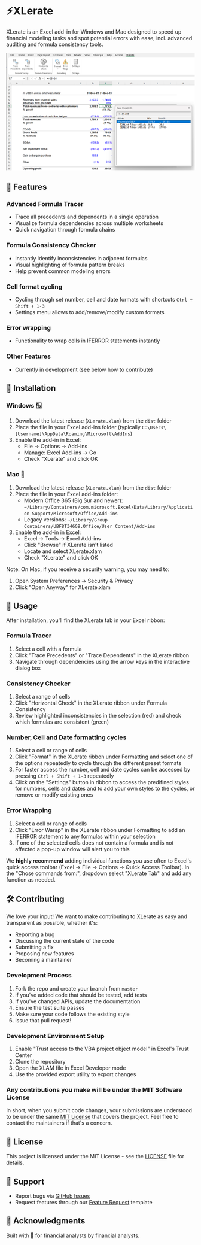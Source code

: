 # ⚡XLerate
XLerate is an Excel add-in for Windows and Mac designed to speed up financial modeling tasks and spot potential errors with ease, incl. advanced auditing and formula consistency tools.

<img src="/XLerate.png" alt="XLerate Add-in" width="800" height="auto"/>

## 🚀 Features

### Advanced Formula Tracer
- Trace all precedents and dependents in a single operation
- Visualize formula dependencies across multiple worksheets
- Quick navigation through formula chains

### Formula Consistency Checker
- Instantly identify inconsistencies in adjacent formulas
- Visual highlighting of formula pattern breaks
- Help prevent common modeling errors

### Cell format cycling
- Cycling through set number, cell and date formats with shortcuts `Ctrl + Shift + 1-3`
- Settings menu allows to add/remove/modify custom formats

### Error wrapping
- Functionality to wrap cells in IFERROR statements instantly

### Other Features
- Currently in development (see below how to contribute)

## 💾 Installation

### Windows 🪟
1. Download the latest release (`XLerate.xlam`) from the `dist` folder
2. Place the file in your Excel add-ins folder (typically `C:\Users\[Username]\AppData\Roaming\Microsoft\AddIns`)
3. Enable the add-in in Excel:
   - File → Options → Add-ins
   - Manage: Excel Add-ins → Go
   - Check "XLerate" and click OK

### Mac 🍎
1. Download the latest release (`XLerate.xlam`) from the `dist` folder
2. Place the file in your Excel add-ins folder:
   - Modern Office 365 (Big Sur and newer): `~/Library/Containers/com.microsoft.Excel/Data/Library/Application Support/Microsoft/Office/Add-ins`
   - Legacy versions: `~/Library/Group Containers/UBF8T346G9.Office/User Content/Add-ins`
3. Enable the add-in in Excel:
   - Excel → Tools → Excel Add-ins
   - Click "Browse" if XLerate isn't listed
   - Locate and select XLerate.xlam
   - Check "XLerate" and click OK

Note: On Mac, if you receive a security warning, you may need to:
1. Open System Preferences → Security & Privacy
2. Click "Open Anyway" for XLerate.xlam

## 📖 Usage

After installation, you'll find the XLerate tab in your Excel ribbon:

### Formula Tracer
1. Select a cell with a formula
2. Click "Trace Precedents" or "Trace Dependents" in the XLerate ribbon
3. Navigate through dependencies using the arrow keys in the interactive dialog box

### Consistency Checker
1. Select a range of cells
2. Click "Horizontal Check" in the XLerate ribbon under Formula Consistency
3. Review highlighted inconsistencies in the selection (red) and check which formulas are consistent (green)

### Number, Cell and Date formatting cycles
1. Select a cell or range of cells
2. Click "Format" in the XLerate ribbon under Formatting and select one of the options repeatedly to cycle through the different preset formats
3. For faster access the number, cell and date cycles can be accessed by pressing `Ctrl + Shift + 1-3` repeatedly
4. Click on the "Settings" button in ribbon to access the predifined styles for numbers, cells and dates and to add your own styles to the cycles, or remove or modify existing ones

### Error Wrapping
1. Select a cell or range of cells
2. Click "Error Warap" in the XLerate ribbon under Formatting to add an IFERROR statement to any formulas within your selection
3. If one of the selected cells does not contain a formula and is not affected a pop-up window will alert you to this

We **highly recommend** adding individual functions you use often to Excel's quick access toolbar (Excel → File → Options → Quick Access Toolbar). In the "Chose commands from:", dropdown select "XLerate Tab" and add any function as needed.

## 🛠️ Contributing

We love your input! We want to make contributing to XLerate as easy and transparent as possible, whether it's:

- Reporting a bug
- Discussing the current state of the code
- Submitting a fix
- Proposing new features
- Becoming a maintainer

### Development Process

1. Fork the repo and create your branch from `master`
2. If you've added code that should be tested, add tests
3. If you've changed APIs, update the documentation
4. Ensure the test suite passes
5. Make sure your code follows the existing style
6. Issue that pull request!

### Development Environment Setup

1. Enable "Trust access to the VBA project object model" in Excel's Trust Center
2. Clone the repository
3. Open the XLAM file in Excel Developer mode
4. Use the provided export utility to export changes

### Any contributions you make will be under the MIT Software License
In short, when you submit code changes, your submissions are understood to be under the same [MIT License](http://choosealicense.com/licenses/mit/) that covers the project. Feel free to contact the maintainers if that's a concern.

## 📄 License

This project is licensed under the MIT License - see the [LICENSE](LICENSE) file for details.

## 💪 Support

- Report bugs via [GitHub Issues](https://github.com/[your-username]/XLerate/issues)
- Request features through our [Feature Request](https://github.com/[your-username]/XLerate/issues/new?template=feature_request.md) template

## 🙏 Acknowledgments

Built with 💖 for financial analysts by financial analysts.

